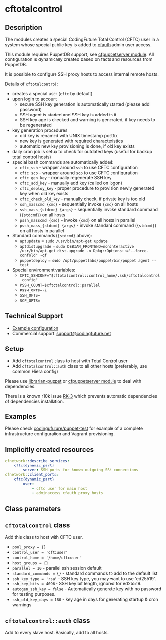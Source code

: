 # cftotalcontrol

## Description

The modules creates a special CodingFuture Total Control (CFTC) user in a system whose special public key
is added to [cfauth](https://forge.puppetlabs.com/codingfuture/cfauth) admin user access.

This module requires PuppetDB support, see [cfpuppetserver module](https://forge.puppetlabs.com/codingfuture/cfpuppetserver).
All configuration is dynamically created based on facts and resources from PuppetDB.

It is possible to configure SSH proxy hosts to access internal remote hosts.

Details of `cftotalcontrol`:
* creates a special user (`cftc` by default)
* upon login to account
    * secure SSH key generation is automatically started (please add password)
    * SSH agent is started and SSH key is added to it
    * SSH key age is checked and warning is generated, if key needs to be regenerated
* key generation procedures
    * old key is renamed with UNIX timestamp postfix
    * new key is generated with required characteristics
    * automatic new key provisioning is done, if old key exists
* daily cron job is setup to check for outdated keys (useful for backup total control hosts)
* special bash commands are automatically added:
    * `cftc_ssh` - wrapper around `ssh` to use CFTC configuration
    * `cftc_scp` - wrapper around `scp` to use CFTC configuration
    * `cftc_gen_key` - manually regenerate SSH key
    * `cftc_add_key` - manually add key (called on logon)
    * `cftc_deploy_key` - proper procedure to provision newly generated key when old key exists
    * `cftc_check_old_key` - manually check, if private key is too old
    * `ssh_masscmd {cmd}` - sequentially invoke `{cmd}` on all hosts
    * `ssh_mass_{stdcmd} {args}` - sequentially invoke standard command (`{stdcmd}`) on all hosts
    * `pssh_masscmd {cmd}` - invoke `{cmd}` on all hosts in parallel
    * `pssh_mass_{stdcmd} {args}` - invoke standard command (`{stdcmd}`) on all hosts in parallel
* Standard commands (`{stdcmd}` above):
    * `aptupdate` = `sudo /usr/bin/apt-get update`
    * `aptdistupgrade` = `sudo DEBIAN_FRONTEND=noninteractive /usr/bin/apt-get dist-upgrade -o Dpkg::Options::="--force-confold" -qf`
    * `puppetdeploy` = `sudo /opt/puppetlabs/puppet/bin/puppet agent --test`
* Special environment variables:
    * `CFTC_SSHCONF="$cftotalcontrol::control_home/.ssh/cftotalcontrol_config"`
    * `PSSH_COUNT=$cftotalcontrol::parallel`
    * `PSSH_OPTS=-i`
    * `SSH_OPTS=`
    * `SCP_OPTS=`


## Technical Support

* [Example configuration](https://github.com/codingfuture/puppet-test)
* Commercial support: [support@codingfuture.net](mailto:support@codingfuture.net)

## Setup

* Add `cftotalcontrol` class to host with Total Control user
* Add `cftotalcontrol::auth` class to all other hosts (preferably, use common Hiera config)

Please use [librarian-puppet](https://rubygems.org/gems/librarian-puppet/) or
[cfpuppetserver module](https://forge.puppetlabs.com/codingfuture/cfpuppetserver) to deal with dependencies.

There is a known r10k issue [RK-3](https://tickets.puppetlabs.com/browse/RK-3) which prevents
automatic dependencies of dependencies installation.

## Examples

Please check [codingufuture/puppet-test](https://github.com/codingfuture/puppet-test) for
example of a complete infrastructure configuration and Vagrant provisioning.

## Implicitly created resources

```yaml
cfnetwork::describe_services:
    cftc{dynamic_part}:
        server: SSH ports for known outgoing SSH connections
cfnetwork::client_ports:
    cftc{dynamic_part}:
        user:
            - cftc user for main host
            - adminaccess cfauth proxy hosts
```

## Class parameters

## `cftotalcontrol` class

Add this class to host with CFTC user.

* `pool_proxy = {}`
* `control_user = 'cftcuser'`
* `control_home = '/home/cftcuser'`
* `host_groups = {}`
* `parallel = 10` - parallel ssh session default
* `standard_commands = {}` - standard commands to add to the default list
* `ssh_key_type = 'rsa'` - SSH key type, you may want to use 'ed25519'.
* `ssh_key_bits = 4096` - SSH key bit length, ignored for ed25519.
* `autogen_ssh_key = false` - Automatically generate key with no password for testing purposes.
* `ssh_old_key_days = 180` - key age in days for generating startup & cron warnings

## `cftotalcontrol::auth` class

Add to every slave host. Basically, add to all hosts.

